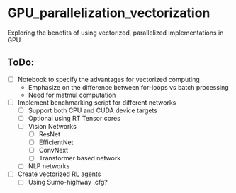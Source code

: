 # GPU_parallelization_vectorization
Exploring the benefits of using vectorized, parallelized implementations in GPU

## ToDo:
- [ ] Notebook to specify the advantages for vectorized computing 
    - Emphasize on the difference between for-loops vs batch processing
    - Need for matmul computation
- [ ] Implement benchmarking script for different networks
    - [ ] Support both CPU and CUDA device targets
    - [ ] Optional using RT Tensor cores
    - [ ] Vision Networks
        - [ ] ResNet
        - [ ] EfficientNet
        - [ ] ConvNext
        - [ ] Transformer based network
    - [ ] NLP networks
- [ ] Create vectorized RL agents
    - [ ] Using Sumo-highway .cfg?